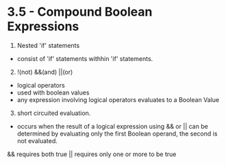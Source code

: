 # 3.5 - Compound Boolean Expressions
1. Nested 'if' statements
- consist of 'if' statements withhin 'if' statements.

2. !(not) &&(and) ||(or)
- logical operators
- used with boolean values
- any expression involving logical operators evaluates to a Boolean Value

3. short circuited evaluation.
- occurs when the result of a logical expression using && or || can be determined by evaluating only the first Boolean operand, the second is not evaluated.

&& requires both true
|| requires only one or more to be true


